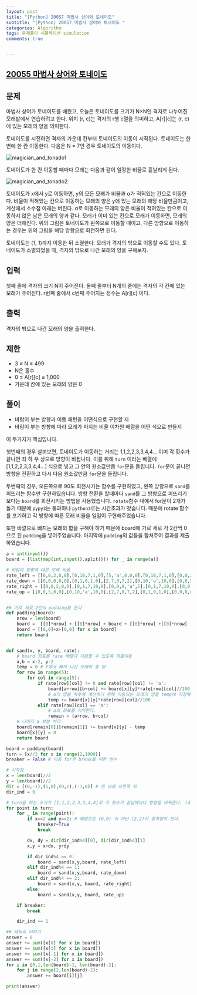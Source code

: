```yaml
---
layout: post
title: "[Python] 20057 마법사 상어와 토네이도"
subtitle: "[Python] 20057 마법사 상어와 토네이도 "
categories: Algorithm
tags: 문제풀이 시뮬레이션 simulation
comments: true


---
```

## [20055 마법사 상어와 토네이도](https://www.acmicpc.net/problem/20057)

## 문제
마법사 상어가 토네이도를 배웠고, 오늘은 토네이도를 크기가 N×N인 격자로 나누어진 모래밭에서 연습하려고 한다. 위치 (r, c)는 격자의 r행 c열을 의미하고, A[r][c]는 (r, c)에 있는 모래의 양을 의미한다.

토네이도를 시전하면 격자의 가운데 칸부터 토네이도의 이동이 시작된다. 토네이도는 한 번에 한 칸 이동한다. 다음은 N = 7인 경우 토네이도의 이동이다.

![magician_and_tonado1](https://bernard-choi.github.io/assets/img/post_img/마법사상어와토네이도2.jpg)

토네이도가 한 칸 이동할 때마다 모래는 다음과 같이 일정한 비율로 흩날리게 된다.

![magician_and_tonado2](https://bernard-choi.github.io/assets/img/post_img/마법사상어와토네이도1.jpg)


토네이도가 x에서 y로 이동하면, y의 모든 모래가 비율과 α가 적혀있는 칸으로 이동한다. 비율이 적혀있는 칸으로 이동하는 모래의 양은 y에 있는 모래의 해당 비율만큼이고, 계산에서 소수점 아래는 버린다. α로 이동하는 모래의 양은 비율이 적혀있는 칸으로 이동하지 않은 남은 모래의 양과 같다. 모래가 이미 있는 칸으로 모래가 이동하면, 모래의 양은 더해진다. 위의 그림은 토네이도가 왼쪽으로 이동할 때이고, 다른 방향으로 이동하는 경우는 위의 그림을 해당 방향으로 회전하면 된다.

토네이도는 (1, 1)까지 이동한 뒤 소멸한다. 모래가 격자의 밖으로 이동할 수도 있다. 토네이도가 소멸되었을 때, 격자의 밖으로 나간 모래의 양을 구해보자.


## 입력
첫째 줄에 격자의 크기 N이 주어진다. 둘째 줄부터 N개의 줄에는 격자의 각 칸에 있는 모래가 주어진다. r번째 줄에서 c번째 주어지는 정수는 A[r][c] 이다.

## 출력
격자의 밖으로 나간 모래의 양을 출력한다.

## 제한
- 3 ≤ N ≤ 499
- N은 홀수
- 0 ≤ A[r][c] ≤ 1,000
- 가운데 칸에 있는 모래의 양은 0

## 풀이

- 바람이 부는 방향과 이동 패턴을 어떤식으로 구현할 지
- 바람이 부는 방향에 따라 모래가 퍼지는 비율 이차원 배열을 어떤 식으로 만들지

이 두가지가 핵심입니다.

첫번째의 경우 살펴보면, 토네이도가 이동하는 거리는 1,1,2,2,3,3,4,4... 이며 각 횟수가 끝나면 좌 하 우 상으로 방향이 바뀝니다. 이를 위해 `turn` 이라는 배열에 [1,1,2,2,3,3,4,4...] 식으로 넣고 그 안의 원소값만큼 `for`문을 돌립니다. `for`문이 끝나면 방향을 전환하고 다시 다음 원소값만큼 `for`문을 돌립니다.

두번쨰의 경우, 오른쪽으로 90도 회전시키는 함수를 구현하였고, 왼쪽 방향으로 `sand`를 퍼뜨리는 함수만 구현하였습니다. 방향 전환을 할때마다 `sand`를 그 방향으로 퍼뜨리기 보다는 `board`를 회전시키는 방법을 사용했습니다. `rotate`함수 내에서 for문이 2개가 돌기 때문에 `pypy3`는 통과하나 `python3`로는 시간초과가 떴습니다. 때문에 rotate 함수를 포기하고 각 방향에 따른 모래 비율을 일일이 구현해주었습니다.

또한 바깥으로 빠지는 모래의 합을 구해야 하기 때문에 board에  가로 세로 각 2칸씩 0으로 된 `padding`을 넣어주었습니다. 마지막에 `padding`의 값들을 합쳐주어 결과를 제출하였습니다.

```python
a = int(input())
board = [list(map(int,input().split())) for _ in range(a)]

# 바람의 방향에 따른 모래 비율
rate_left = [[0,0,2,0,0],[0,10,7,1,0],[5,'a',0,0,0],[0,10,7,1,0],[0,0,2,0,0]]
rate_down = [[0,0,0,0,0],[0,1,0,1,0],[2,7,0,7,2],[0,10,'a',10,0],[0,0,5,0,0]]
rate_right = [[0,0,2,0,0],[0,1,7,10,0],[0,0,0,'a',5],[0,1,7,10,0],[0,0,2,0,0]]
rate_up = [[0,0,5,0,0],[0,10,'a',10,0],[2,7,0,7,2],[0,1,0,1,0],[0,0,0,0,0]]


## 가로 세로 2칸씩 padding을 둔다
def padding(board):
    nrow = len(board)
    board =  [[0]*nrow] + [[0]*nrow] + board + [[0]*nrow] +[[0]*nrow]
    board = [[0,0]+x+[0,0] for x in board]
    return board


def sand(x, y, board, rate):
    # board 좌표를 rate 배열과 대응할 수 있도록 좌표이동
    a,b = x-2, y-2
    temp = 0 # Y에서 빠져 나간 모래의 총 양
    for row in range(5):
        for col in range(5):
            if rate[row][col] != 0 and rate[row][col] != 'a':
                board[a+row][b+col] += board[x][y]*rate[row][col]//100
                # a의 양을 차후에 계산하기 위해 이동되는 모래의 양을 temp에 저장해둔다.
                temp += board[x][y]*rate[row][col]//100
            elif rate[row][col] == 'a':
                # a의 좌표를 기억한다.
                remain = (a+row, b+col)
    # 나머지 a 부분 처리
    board[remain[0]][remain[1]] += board[x][y] - temp
    board[x][y] = 0
    return board

board = padding(board)
turn = [x//2 for x in range(2,1000)]
breaker = False # 이중 for문 break를 위한 변수

# 시작점
x = len(board)//2
y = len(board)//2
dir = [(0,-1),(1,0),(0,1),(-1,0)] # 왼 아래 오른쪽 위
dir_ind = 0

# turn을 하는 주기가 [1,1,2,2,3,3,4,4]로 각 횟수가 끝날때마다 방향을 바꿔준다. (dir_ind에 1씩 더해준다.)
for point in turn:
    for _ in range(point):
        if x==2 and y==2: # 패딩으로 (0,0) 이 아닌 (2,2)이 종착점이 된다.
            breaker=True
            break

        dx, dy = dir[dir_ind%4][0], dir[dir_ind%4][1]
        x,y = x+dx, y+dy

        if dir_ind%4 == 0:
            board = sand(x,y,board, rate_left)
        elif dir_ind%4 == 1:
            board = sand(x,y,board, rate_down)
        elif dir_ind%4 == 2:
            board = sand(x,y, board, rate_right)
        else:
            board = sand(x,y, board, rate_up)

    if breaker:
        break

    dir_ind += 1

## 테두리 더하기
answer = 0
answer += sum([x[0] for x in board])
answer += sum([x[1] for x in board])
answer += sum([x[-1] for x in board])
answer += sum([x[-2] for x in board])
for i in [0,1,len(board)-1, len(board)-2]:
    for j in range(2,len(board)-2):
        answer += board[i][j]

print(answer)

```

